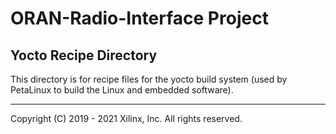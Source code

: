 # ORAN-Radio-Interface Project

## Yocto Recipe Directory

This directory is for recipe files for the yocto build system (used by PetaLinux to build the Linux and embedded software).

---

Copyright (C) 2019 - 2021  Xilinx, Inc.  All rights reserved.
